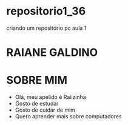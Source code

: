 # repositorio1_36
criando um repositório pc aula 1 

# RAIANE GALDINO

# SOBRE MIM 
- Olá, meu apelido é Raiizinha
- Gosto de estudar
- Gosto de cuidar de mim
- Quero aprender mais sobre computadores
